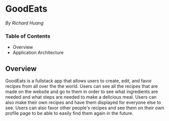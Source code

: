 # GoodEats

*By Richard Huang*

### Table of Contents
- Overview
- Application Architecture

## Overview
GoodEats is a fullstack app that allows users to create, edit, and favor recipes from all over the the world.
Users can see all the recipes that are made on the website and go to them in order to see what ingredients are needed and what steps are needed to make a delicious meal. 
Users can also make their own recipes and have them displayed for everyone else to see. Users can also favor other people's recipes and see them on their own profile page to be able to easily find them again in the future.
